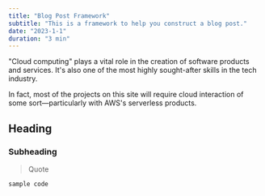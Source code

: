 ```yaml
---
title: "Blog Post Framework"
subtitle: "This is a framework to help you construct a blog post."
date: "2023-1-1"
duration: "3 min"
---
```


"Cloud computing" plays a vital role in the creation of software products and services. It's also one of the most highly sought-after skills in the tech industry.

In fact, most of the projects on this site will require cloud interaction of some sort—particularly with AWS's serverless products.

## Heading

### Subheading

> Quote

```python
sample code
```
